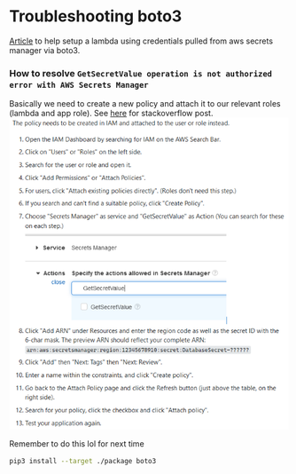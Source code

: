 # Troubleshooting boto3
[Article](https://aws.amazon.com/blogs/security/how-to-securely-provide-database-credentials-to-lambda-functions-by-using-aws-secrets-manager/) to help setup a lambda using credentials pulled from aws secrets manager via boto3.

### How to resolve `GetSecretValue operation is not authorized error with AWS Secrets Manager`
Basically we need to create a new policy and attach it to our relevant roles (lambda and app role). See [here](https://stackoverflow.com/questions/66757368/getsecretvalue-operation-is-not-authorized-error-with-aws-secrets-manager) for stackoverflow post.
![alt text](resources\getsecretvalue_operation_is_not_authorized.PNG)


Remember to do this lol for next time
```bash
pip3 install --target ./package boto3
```